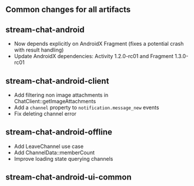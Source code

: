 ## Common changes for all artifacts

## stream-chat-android
- Now depends explicitly on AndroidX Fragment (fixes a potential crash with result handling)
- Update AndroidX dependencies: Activity 1.2.0-rc01 and Fragment 1.3.0-rc01

## stream-chat-android-client
- Add filtering non image attachments in ChatClient::getImageAttachments
- Add a `channel` property to `notification.message_new` events
- Fix deleting channel error

## stream-chat-android-offline
- Add LeaveChannel use case
- Add ChannelData::memberCount
- Improve loading state querying channels

## stream-chat-android-ui-common

